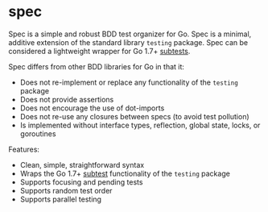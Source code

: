 # spec

Spec is a simple and robust BDD test organizer for Go. Spec is a minimal, additive
extension of the standard library `testing` package. Spec can be considered a
lightweight wrapper for Go 1.7+ [subtests](https://blog.golang.org/subtests).

Spec differs from other BDD libraries for Go in that it:
- Does not re-implement or replace any functionality of the `testing` package
- Does not provide assertions
- Does not encourage the use of dot-imports
- Does not re-use any closures between specs (to avoid test pollution)
- Is implemented without interface types, reflection, global state, locks, or goroutines

Features:
- Clean, simple, straightforward syntax
- Wraps the Go 1.7+ [subtest](https://blog.golang.org/subtests) functionality of the `testing` package
- Supports focusing and pending tests
- Supports random test order
- Supports parallel testing